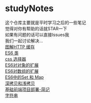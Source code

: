 # studyNotes
这个仓库主要就是平时学习之后的一些笔记<br>
觉得对你有帮助的话就STAR一下<br>
如果有问题的话可以直接Issues我<br>
我们一起讨论解决...<br>
[图解HTTP 缓存](https://github.com/yangzaiwangzi/studyNotes/blob/master/HTTPcache.md)<br>
[ES6 类](https://github.com/yangzaiwangzi/studyNotes/blob/master/class.md)<br>
[css 选择器](https://github.com/yangzaiwangzi/studyNotes/blob/master/cssSelector.md)<br>
[ES6对对象的扩展](https://github.com/yangzaiwangzi/studyNotes/blob/master/upDateObject.md)<br>
[ES6对数组的扩展](https://github.com/yangzaiwangzi/studyNotes/blob/master/updateArray.md)<br>
[ES6中的Set 和 Map](https://github.com/yangzaiwangzi/studyNotes/blob/master/Set&Map.md)<br>
[深拷贝和浅拷贝](https://github.com/yangzaiwangzi/studyNotes/blob/master/extend.md)<br>
[基础前端项目部署-简记](https://github.com/yangzaiwangzi/studyNotes/blob/master/centOsToProject.md)   
[字符串](https://github.com/yangzaiwangzi/studyNotes/blob/master/upDateString.md)    


